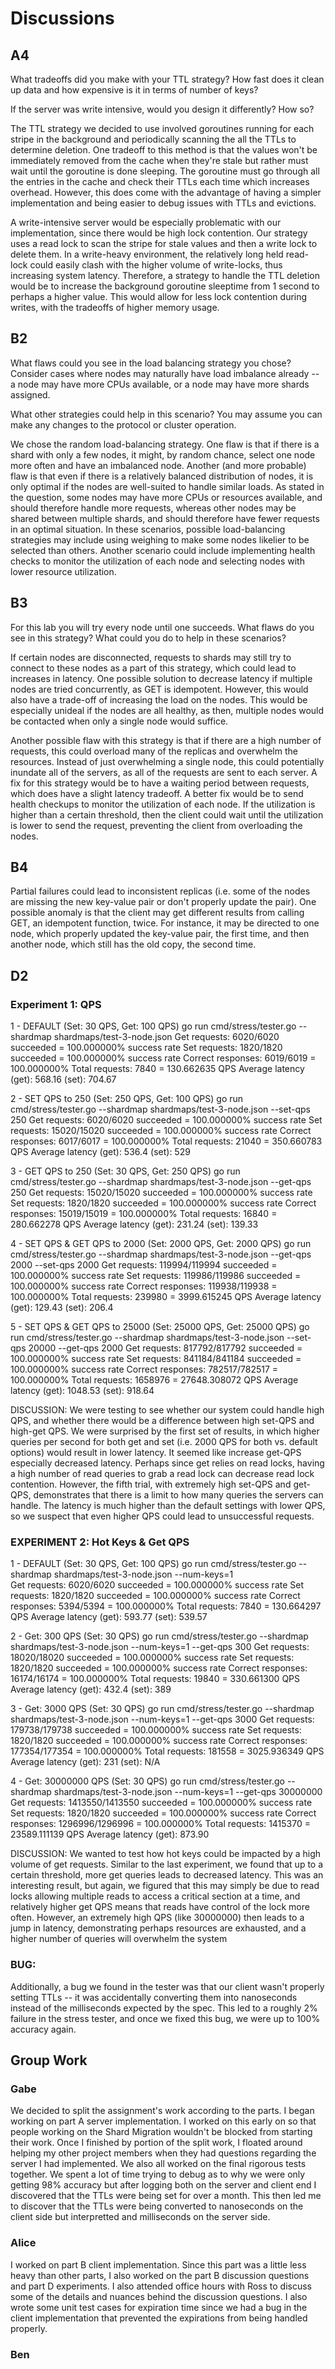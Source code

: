 # Discussions

## A4

What tradeoffs did you make with your TTL strategy? How fast does it clean up data and how expensive is it in terms of number of keys?

If the server was write intensive, would you design it differently? How so?

The TTL strategy we decided to use involved goroutines running for each stripe in the background and periodically scanning the all the TTLs to determine deletion. One tradeoff to this method is that the values won't be immediately removed from the cache when they're stale but rather must wait until the goroutine is done sleeping. The goroutine must go through all the entries in the cache and check their TTLs each time which increases overhead. However, this does come with the advantage of having a simpler implementation and being easier to debug issues with TTLs and evictions.

A write-intensive server would be especially problematic with our implementation, since there would be high lock contention. Our strategy uses a read lock to scan the stripe for stale values and then a write lock to delete them. In a write-heavy environment, the relatively long held read-lock could easily clash with the higher volume of write-locks, thus increasing system latency. Therefore, a strategy to handle the TTL deletion would be to increase the background goroutine sleeptime from 1 second to perhaps a higher value. This would allow for less lock contention during writes, with the tradeoffs of higher memory usage.

## B2
What flaws could you see in the load balancing strategy you chose? Consider cases where nodes may naturally have load imbalance already -- a node may have more CPUs available, or a node may have more shards assigned.

What other strategies could help in this scenario? You may assume you can make any changes to the protocol or cluster operation.

We chose the random load-balancing strategy. One flaw is that if there is a shard with only a few nodes, it might, by random chance, select one node more often and have an imbalanced node. Another (and more probable) flaw is that even if there is a relatively balanced distribution of nodes, it is only optimal if the nodes are well-suited to handle similar loads. As stated in the question, some nodes may have more CPUs or resources available, and should therefore handle more requests, whereas other nodes may be shared between multiple shards, and should therefore have fewer requests in an optimal situation. In these scenarios, possible load-balancing strategies may include using weighing to make some nodes likelier to be selected than others. Another scenario could include implementing health checks to monitor the utilization of each node and selecting nodes with lower resource utilization.


## B3
For this lab you will try every node until one succeeds. What flaws do you see in this strategy? What could you do to help in these scenarios?

If certain nodes are disconnected, requests to shards may still try to connect to these nodes as a part of this strategy, which could lead to increases in latency. One possible solution to decrease latency if multiple nodes are tried concurrently, as GET is idempotent. However, this would also have a trade-off of increasing the load on the nodes. This would be especially unideal if the nodes are all healthy, as then, multiple nodes would be contacted when only a single node would suffice.

Another possible flaw with this strategy is that if there are a high number of requests, this could overload many of the replicas and overwhelm the resources. Instead of just overwhelming a single node, this could potentially inundate all of the servers, as all of the requests are sent to each server. A fix for this strategy would be to have a waiting period between requests, which does have a slight latency tradeoff. A better fix would be to send health checkups to monitor the utilization of each node. If the utilization is higher than a certain threshold, then the client could wait until the utilization is lower to send the request, preventing the client from overloading the nodes.

## B4
Partial failures could lead to inconsistent replicas (i.e. some of the nodes are missing the new key-value pair or don't properly update the pair). One possible anomaly is that the client may get different results from calling GET, an idempotent function, twice. For instance, it may be directed to one node, which properly updated the key-value pair, the first time, and then another node, which still has the old copy, the second time.

## D2
### Experiment 1: QPS
1 - DEFAULT (Set: 30 QPS, Get: 100 QPS)
go run cmd/stress/tester.go --shardmap shardmaps/test-3-node.json 
Get requests: 6020/6020 succeeded = 100.000000% success rate
Set requests: 1820/1820 succeeded = 100.000000% success rate
Correct responses: 6019/6019 = 100.000000%
Total requests: 7840 = 130.662635 QPS
    Average latency (get): 568.16   (set): 704.67


2 - SET QPS to 250 (Set: 250 QPS, Get: 100 QPS)
go run cmd/stress/tester.go --shardmap shardmaps/test-3-node.json --set-qps 250
Get requests: 6020/6020 succeeded = 100.000000% success rate
Set requests: 15020/15020 succeeded = 100.000000% success rate
Correct responses: 6017/6017 = 100.000000%
Total requests: 21040 = 350.660783 QPS
    Average latency (get): 536.4    (set): 529


3 - GET QPS to 250 (Set: 30 QPS, Get: 250 QPS)
go run cmd/stress/tester.go --shardmap shardmaps/test-3-node.json --get-qps 250
Get requests: 15020/15020 succeeded = 100.000000% success rate
Set requests: 1820/1820 succeeded = 100.000000% success rate
Correct responses: 15019/15019 = 100.000000%
Total requests: 16840 = 280.662278 QPS
    Average latency (get): 231.24   (set): 139.33


4 - SET QPS & GET QPS to 2000 (Set: 2000 QPS, Get: 2000 QPS)
go run cmd/stress/tester.go --shardmap shardmaps/test-3-node.json --get-qps 2000 --set-qps 2000
Get requests: 119994/119994 succeeded = 100.000000% success rate
Set requests: 119986/119986 succeeded = 100.000000% success rate
Correct responses: 119938/119938 = 100.000000%
Total requests: 239980 = 3999.615245 QPS
    Average latency (get): 129.43   (set): 206.4


5 - SET QPS & GET QPS to 25000 (Set: 25000 QPS, Get: 25000 QPS)
go run cmd/stress/tester.go --shardmap shardmaps/test-3-node.json --set-qps 20000 --get-qps 2000
Get requests: 817792/817792 succeeded = 100.000000% success rate
Set requests: 841184/841184 succeeded = 100.000000% success rate
Correct responses: 782517/782517 = 100.000000%
Total requests: 1658976 = 27648.308072 QPS
    Average latency (get): 1048.53  (set): 918.64


DISCUSSION: We were testing to see whether our system could handle high QPS, and whether there would be a difference between high set-QPS and high-get QPS. We were surprised by the first set of results, in which higher queries per second for both get and set (i.e. 2000 QPS for both vs. default options) would result in lower latency. It seemed like increase get-QPS especially decreased latency. Perhaps since get relies on read locks, having a high number of read queries to grab a read lock can decrease read lock contention. However, the fifth trial, with extremely high set-QPS and get-QPS, demonstrates that there is a limit to how many queries the servers can handle. The latency is much higher than the default settings with lower QPS, so we suspect that even higher QPS could lead to unsuccessful requests.

### EXPERIMENT 2: Hot Keys & Get QPS

1 - DEFAULT (Set: 30 QPS, Get: 100 QPS)
go run cmd/stress/tester.go --shardmap shardmaps/test-3-node.json --num-keys=1   
Get requests: 6020/6020 succeeded = 100.000000% success rate
Set requests: 1820/1820 succeeded = 100.000000% success rate
Correct responses: 5394/5394 = 100.000000%
Total requests: 7840 = 130.664297 QPS
    Average latency (get): 593.77 (set): 539.57


2 - Get: 300 QPS (Set: 30 QPS)
go run cmd/stress/tester.go --shardmap shardmaps/test-3-node.json --num-keys=1 --get-qps 300 
Get requests: 18020/18020 succeeded = 100.000000% success rate
Set requests: 1820/1820 succeeded = 100.000000% success rate
Correct responses: 16174/16174 = 100.000000%
Total requests: 19840 = 330.661300 QPS
    Average latency (get): 432.4 (set): 389


3 - Get: 3000 QPS (Set: 30 QPS)
go run cmd/stress/tester.go --shardmap shardmaps/test-3-node.json --num-keys=1 --get-qps 3000
Get requests: 179738/179738 succeeded = 100.000000% success rate
Set requests: 1820/1820 succeeded = 100.000000% success rate
Correct responses: 177354/177354 = 100.000000%
Total requests: 181558 = 3025.936349 QPS
    Average latency (get): 231 (set): N/A

4 - Get: 30000000 QPS (Set: 30 QPS)
go run cmd/stress/tester.go --shardmap shardmaps/test-3-node.json --num-keys=1 --get-qps 30000000
Get requests: 1413550/1413550 succeeded = 100.000000% success rate
Set requests: 1820/1820 succeeded = 100.000000% success rate
Correct responses: 1296996/1296996 = 100.000000%
Total requests: 1415370 = 23589.111139 QPS
    Average latency (get): 873.90

DISCUSSION: We wanted to test how hot keys could be impacted by a high volume of get requests. Similar to the last experiment, we found that up to a certain threshold, more get queries leads to decreased latency. This was an interesting result, but again, we figured that this may simply be due to read locks allowing multiple reads to access a critical section at a time, and relatively higher get QPS means that reads have control of the lock more often. However, an extremely high QPS (like 30000000) then leads to a jump in latency, demonstrating perhaps resources are exhausted, and a higher number of queries will overwhelm the system


### BUG:
Additionally, a bug we found in the tester was that our client wasn't properly setting TTLs -- it was accidentally converting them into nanoseconds instead of the milliseconds expected by the spec. This led to a roughly 2% failure in the stress tester, and once we fixed this bug, we were up to 100% accuracy again.

## Group Work

### Gabe
We decided to split the assignment's work according to the parts. I began working on part A server implementation. I worked on this early on so that people working on the Shard Migration wouldn't be blocked from starting their work. Once I finished by portion of the split work, I floated around helping my other project members when they had questions regarding the server I had implemented. We also all worked on the final rigorous tests together. We spent a lot of time trying to debug as to why we were only getting 98% accuracy but after logging both on the server and client end I discovered that the TTLs were being set for over a month. This then led me to discover that the TTLs were being converted to nanoseconds on the client side but interpretted and milliseconds on the server side.

### Alice
I worked on part B client implementation. Since this part was a little less heavy than other parts, I also worked on the part B discussion questions and part D experiments. I also attended office hours with Ross to discuss some of the details and nuances behind the discussion questions. I also wrote some unit test cases for expiration time since we had a bug in the client implementation that prevented the expirations from being handled properly.

### Ben